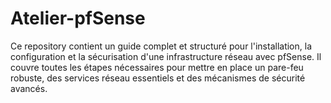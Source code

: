 # Atelier-pfSense
Ce repository contient un guide complet et structuré pour l'installation, la configuration et la sécurisation d'une infrastructure réseau avec pfSense. Il couvre toutes les étapes nécessaires pour mettre en place un pare-feu robuste, des services réseau essentiels et des mécanismes de sécurité avancés.
